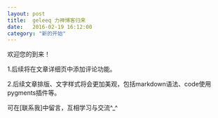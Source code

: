 ```yaml
---
layout: post
title:  geleeq 力神博客归来
date:   2016-02-19 16:12:00
category: "新的开始"
---
```


欢迎您的到来！

1.后续将在文章详细页中添加评论功能。

2.后续文章排版、文字样式将会更加美观，包括markdown语法、code使用pygments插件等。

可在[联系我]中留言，互相学习与交流^_^




